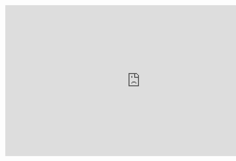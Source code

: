 
<iframe width="853" height="480" src="https://www.youtube.com/embed/DjXbLbLFREI" title="YouTube video player" frameborder="0" allow="accelerometer; autoplay; clipboard-write; encrypted-media; gyroscope; picture-in-picture" allowfullscreen></iframe>
